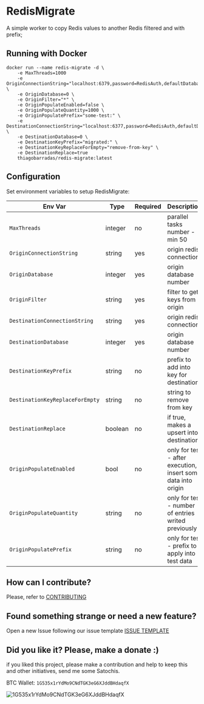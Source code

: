 # RedisMigrate
 
A simple worker to copy Redis values to another Redis filtered and with prefix;

## Running with Docker

```
docker run --name redis-migrate -d \
    -e MaxThreads=1000
    -e OriginConnectionString="localhost:6379,password=RedisAuth,defaultDatabase=0,syncTimeout=2000,connectTimeout=2000,abortConnect=false" \
    -e OriginDatabase=0 \
    -e OriginFilter="*" \
    -e OriginPopulateEnabled=false \
    -e OriginPopulateQuantity=1000 \
    -e OriginPopulatePrefix="some-test:" \
    -e DestinationConnectionString="localhost:6377,password=RedisAuth,defaultDatabase=0,syncTimeout=2000,connectTimeout=2000,abortConnect=false" \
    -e DestinationDatabase=0 \
    -e DestinationKeyPrefix="migrated:" \
    -e DestinationKeyReplaceForEmpty="remove-from-key" \
    -e DestinationReplace=true
    thiagobarradas/redis-migrate:latest
```

## Configuration

Set environment variables to setup RedisMigrate:

| Env Var | Type | Required | Description | e.g. |
| ------- | ---- | -------- | ----------- | ---- |
| `MaxThreads`             | integer | no | parallel tasks number - min 50 | `100` |
| `OriginConnectionString` | string | yes | origin redis connection | `localhost:6379,password=RedisAuth,defaultDatabase=0,syncTimeout=2000,connectTimeout=2000,abortConnect=false` |
| `OriginDatabase`             | integer | yes | origin database number | `0` |
| `OriginFilter`             | string | yes | filter to get keys from origin | `*` |
| `DestinationConnectionString` | string | yes | origin redis connection | `localhost:6377,password=RedisAuth,defaultDatabase=0,syncTimeout=2000,connectTimeout=2000,abortConnect=false` |
| `DestinationDatabase`             | integer | yes | origin database number | `0` |
| `DestinationKeyPrefix`             | string | no | prefix to add into key for destination | `migrated:` |
| `DestinationKeyReplaceForEmpty`             | string | no | string to remove from key | `something` |
| `DestinationReplace`             | boolean | no | if true, makes a upsert into destination | `true` |
| `OriginPopulateEnabled`             | bool | no | only for test - after execution, insert some data into origin | `false` |
| `OriginPopulateQuantity`             | string | no | only for test - number of entries writed previously | `1000` |
| `OriginPopulatePrefix`             | string | no | only for test - prefix to apply into test data | `some-test:` |

## How can I contribute?

Please, refer to [CONTRIBUTING](.github/CONTRIBUTING.md)

## Found something strange or need a new feature?

Open a new Issue following our issue template [ISSUE TEMPLATE](.github/ISSUE_TEMPLATE.md)

## Did you like it? Please, make a donate :)

if you liked this project, please make a contribution and help to keep this and other initiatives, send me some Satochis.

BTC Wallet: `1G535x1rYdMo9CNdTGK3eG6XJddBHdaqfX`

![1G535x1rYdMo9CNdTGK3eG6XJddBHdaqfX](https://i.imgur.com/mN7ueoE.png)
